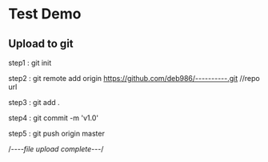 # Test Demo

Upload to git
---------------------------

step1 : git init

step2 : git remote add origin https://github.com/deb986/----------.git //repo url

step3 : git add .

step4 : git commit -m 'v1.0'

step5 : git push origin master


/*----file upload complete---*/

<style>
/*----------Change Browser scrollbar color ---------*/
    
    
::-webkit-scrollbar {
    width: 8px;
}
::-webkit-scrollbar-thumb {
    border-radius: 10px;
    background: rgb(0, 0, 9, 0.66) !important;
}
::-webkit-scrollbar-track {
    background-color: rgba(239, 3, 3, 0.66);
    border-radius: 10px;
}
</style>
